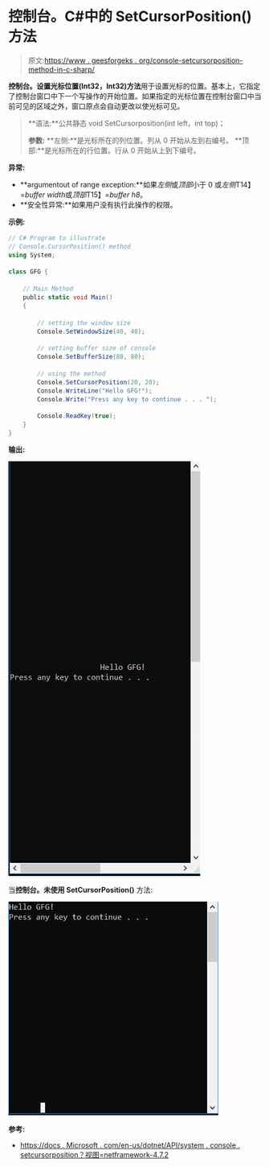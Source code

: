# 控制台。C#中的 SetCursorPosition()方法

> 原文:[https://www . geesforgeks . org/console-setcursorposition-method-in-c-sharp/](https://www.geeksforgeeks.org/console-setcursorposition-method-in-c-sharp/)

**控制台。设置光标位置(Int32，Int32)方法**用于设置光标的位置。基本上，它指定了控制台窗口中下一个写操作的开始位置。如果指定的光标位置在控制台窗口中当前可见的区域之外，窗口原点会自动更改以使光标可见。

> **语法:**公共静态 void SetCursorposition(int left，int top)；
> 
> **参数:**
> **左侧:**是光标所在的列位置。列从 0 开始从左到右编号。
> **顶部:**是光标所在的行位置。行从 0 开始从上到下编号。

**异常:**

*   **argumentout of range exception:**如果*左侧*或*顶部*小于 0 或*左侧*T14】=*buffer width*或*顶部*T15】=*buffer h8*。
*   **安全性异常:**如果用户没有执行此操作的权限。

**示例:**

```cs
// C# Program to illustrate 
// Console.CursorPosition() method
using System;

class GFG {

    // Main Method
    public static void Main()
    {

        // setting the window size
        Console.SetWindowSize(40, 40);

        // setting buffer size of console
        Console.SetBufferSize(80, 80);

        // using the method
        Console.SetCursorPosition(20, 20);
        Console.WriteLine("Hello GFG!");
        Console.Write("Press any key to continue . . . ");

        Console.ReadKey(true);
    } 
} 
```

**输出:**

![](img/dc7451f36f5662e113dd278da538e2bc.png)

当**控制台。未使用 SetCursorPosition()** 方法:

![](img/d107878fbfbb1502d3e2f08dc32b18d7.png)

**参考:**

*   [https://docs . Microsoft . com/en-us/dotnet/API/system . console . setcursorposition？视图=netframework-4.7.2](https://docs.microsoft.com/en-us/dotnet/api/system.console.setcursorposition?view=netframework-4.7.2)